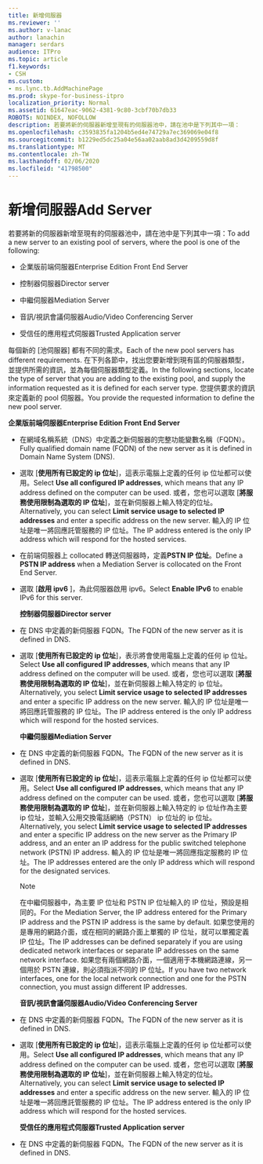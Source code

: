 ```yaml
---
title: 新增伺服器​​
ms.reviewer: ''
ms.author: v-lanac
author: lanachin
manager: serdars
audience: ITPro
ms.topic: article
f1.keywords:
- CSH
ms.custom:
- ms.lync.tb.AddMachinePage
ms.prod: skype-for-business-itpro
localization_priority: Normal
ms.assetid: 61647eac-9062-4381-9c80-3cbf70b7db33
ROBOTS: NOINDEX, NOFOLLOW
description: 若要將新的伺服器新增至現有的伺服器池中，請在池中是下列其中一項：
ms.openlocfilehash: c3593835fa1204b5ed4e74729a7ec369069e04f8
ms.sourcegitcommit: b1229ed5dc25a04e56aa02aab8ad3d4209559d8f
ms.translationtype: MT
ms.contentlocale: zh-TW
ms.lasthandoff: 02/06/2020
ms.locfileid: "41798500"
---
```

# <a name="add-server"></a><span data-ttu-id="2da07-103">新增伺服器​​</span><span class="sxs-lookup"><span data-stu-id="2da07-103">Add Server</span></span>
 
<span data-ttu-id="2da07-104">若要將新的伺服器新增至現有的伺服器池中，請在池中是下列其中一項：</span><span class="sxs-lookup"><span data-stu-id="2da07-104">To add a new server to an existing pool of servers, where the pool is one of the following:</span></span>
  
- <span data-ttu-id="2da07-105">企業版前端伺服器</span><span class="sxs-lookup"><span data-stu-id="2da07-105">Enterprise Edition Front End Server</span></span>
    
- <span data-ttu-id="2da07-106">控制器伺服器</span><span class="sxs-lookup"><span data-stu-id="2da07-106">Director server</span></span>
    
- <span data-ttu-id="2da07-107">中繼伺服器</span><span class="sxs-lookup"><span data-stu-id="2da07-107">Mediation Server</span></span>
    
- <span data-ttu-id="2da07-108">音訊/視訊會議伺服器</span><span class="sxs-lookup"><span data-stu-id="2da07-108">Audio/Video Conferencing Server</span></span>
    
- <span data-ttu-id="2da07-109">受信任的應用程式伺服器</span><span class="sxs-lookup"><span data-stu-id="2da07-109">Trusted Application server</span></span>
    
<span data-ttu-id="2da07-110">每個新的 [池伺服器] 都有不同的需求。</span><span class="sxs-lookup"><span data-stu-id="2da07-110">Each of the new pool servers has different requirements.</span></span> <span data-ttu-id="2da07-111">在下列各節中，找出您要新增到現有區的伺服器類型，並提供所需的資訊，並為每個伺服器類型定義。</span><span class="sxs-lookup"><span data-stu-id="2da07-111">In the following sections, locate the type of server that you are adding to the existing pool, and supply the information requested as it is defined for each server type.</span></span> <span data-ttu-id="2da07-112">您提供要求的資訊來定義新的 pool 伺服器。</span><span class="sxs-lookup"><span data-stu-id="2da07-112">You provide the requested information to define the new pool server.</span></span>
  
 <span data-ttu-id="2da07-113">**企業版前端伺服器**</span><span class="sxs-lookup"><span data-stu-id="2da07-113">**Enterprise Edition Front End Server**</span></span>
  
- <span data-ttu-id="2da07-114">在網域名稱系統（DNS）中定義之新伺服器的完整功能變數名稱（FQDN）。</span><span class="sxs-lookup"><span data-stu-id="2da07-114">Fully qualified domain name (FQDN) of the new server as it is defined in Domain Name System (DNS).</span></span>
    
- <span data-ttu-id="2da07-115">選取 [**使用所有已設定的 ip 位址**]，這表示電腦上定義的任何 ip 位址都可以使用。</span><span class="sxs-lookup"><span data-stu-id="2da07-115">Select **Use all configured IP addresses**, which means that any IP address defined on the computer can be used.</span></span> <span data-ttu-id="2da07-116">或者，您也可以選取 [**將服務使用限制為選取的 IP 位址**]，並在新伺服器上輸入特定的位址。</span><span class="sxs-lookup"><span data-stu-id="2da07-116">Alternatively, you can select **Limit service usage to selected IP addresses** and enter a specific address on the new server.</span></span> <span data-ttu-id="2da07-117">輸入的 IP 位址是唯一將回應託管服務的 IP 位址。</span><span class="sxs-lookup"><span data-stu-id="2da07-117">The IP address entered is the only IP address which will respond for the hosted services.</span></span>
    
- <span data-ttu-id="2da07-118">在前端伺服器上 collocated 轉送伺服器時，定義**PSTN IP 位址**。</span><span class="sxs-lookup"><span data-stu-id="2da07-118">Define a **PSTN IP address** when a Mediation Server is collocated on the Front End Server.</span></span>
    
- <span data-ttu-id="2da07-119">選取 [**啟用 ipv6** ]，為此伺服器啟用 ipv6。</span><span class="sxs-lookup"><span data-stu-id="2da07-119">Select **Enable IPv6** to enable IPv6 for this server.</span></span>
    
  <span data-ttu-id="2da07-120">**控制器伺服器**</span><span class="sxs-lookup"><span data-stu-id="2da07-120">**Director server**</span></span>
  
- <span data-ttu-id="2da07-121">在 DNS 中定義的新伺服器 FQDN。</span><span class="sxs-lookup"><span data-stu-id="2da07-121">The FQDN of the new server as it is defined in DNS.</span></span>
    
- <span data-ttu-id="2da07-122">選取 [**使用所有已設定的 ip 位址**]，表示將會使用電腦上定義的任何 ip 位址。</span><span class="sxs-lookup"><span data-stu-id="2da07-122">Select **Use all configured IP addresses**, which means that any IP address defined on the computer will be used.</span></span> <span data-ttu-id="2da07-123">或者，您也可以選取 [**將服務使用限制為選取的 IP 位址**]，並在新伺服器上輸入特定的 ip 位址。</span><span class="sxs-lookup"><span data-stu-id="2da07-123">Alternatively, you select **Limit service usage to selected IP addresses** and enter a specific IP address on the new server.</span></span> <span data-ttu-id="2da07-124">輸入的 IP 位址是唯一將回應託管服務的 IP 位址。</span><span class="sxs-lookup"><span data-stu-id="2da07-124">The IP address entered is the only IP address which will respond for the hosted services.</span></span>
    
  <span data-ttu-id="2da07-125">**中繼伺服器**</span><span class="sxs-lookup"><span data-stu-id="2da07-125">**Mediation Server**</span></span>
  
- <span data-ttu-id="2da07-126">在 DNS 中定義的新伺服器 FQDN。</span><span class="sxs-lookup"><span data-stu-id="2da07-126">The FQDN of the new server as it is defined in DNS.</span></span>
    
- <span data-ttu-id="2da07-127">選取 [**使用所有已設定的 ip 位址**]，這表示電腦上定義的任何 ip 位址都可以使用。</span><span class="sxs-lookup"><span data-stu-id="2da07-127">Select **Use all configured IP addresses**, which means that any IP address defined on the computer can be used.</span></span> <span data-ttu-id="2da07-128">或者，您也可以選取 [**將服務使用限制為選取的 IP 位址**]，並在新伺服器上輸入特定的 ip 位址作為主要 ip 位址，並輸入公用交換電話網絡（PSTN） ip 位址的 ip 位址。</span><span class="sxs-lookup"><span data-stu-id="2da07-128">Alternatively, you select **Limit service usage to selected IP addresses** and enter a specific IP address on the new server as the Primary IP address, and an enter an IP address for the public switched telephone network (PSTN) IP address.</span></span> <span data-ttu-id="2da07-129">輸入的 IP 位址是唯一將回應指定服務的 IP 位址。</span><span class="sxs-lookup"><span data-stu-id="2da07-129">The IP addresses entered are the only IP address which will respond for the designated services.</span></span>
    
    > [!NOTE]
    > <span data-ttu-id="2da07-130">在中繼伺服器中，為主要 IP 位址和 PSTN IP 位址輸入的 IP 位址，預設是相同的。</span><span class="sxs-lookup"><span data-stu-id="2da07-130">For the Mediation Server, the IP address entered for the Primary IP address and the PSTN IP address is the same by default.</span></span> <span data-ttu-id="2da07-131">如果您使用的是專用的網路介面，或在相同的網路介面上單獨的 IP 位址，就可以單獨定義 IP 位址。</span><span class="sxs-lookup"><span data-stu-id="2da07-131">The IP addresses can be defined separately if you are using dedicated network interfaces or separate IP addresses on the same network interface.</span></span> <span data-ttu-id="2da07-132">如果您有兩個網路介面，一個適用于本機網路連線，另一個用於 PSTN 連線，則必須指派不同的 IP 位址。</span><span class="sxs-lookup"><span data-stu-id="2da07-132">If you have two network interfaces, one for the local network connection and one for the PSTN connection, you must assign different IP addresses.</span></span> 
  
  <span data-ttu-id="2da07-133">**音訊/視訊會議伺服器**</span><span class="sxs-lookup"><span data-stu-id="2da07-133">**Audio/Video Conferencing Server**</span></span>
  
- <span data-ttu-id="2da07-134">在 DNS 中定義的新伺服器 FQDN。</span><span class="sxs-lookup"><span data-stu-id="2da07-134">The FQDN of the new server as it is defined in DNS.</span></span>
    
- <span data-ttu-id="2da07-135">選取 [**使用所有已設定的 ip 位址**]，這表示電腦上定義的任何 ip 位址都可以使用。</span><span class="sxs-lookup"><span data-stu-id="2da07-135">Select **Use all configured IP addresses**, which means that any IP address defined on the computer can be used.</span></span> <span data-ttu-id="2da07-136">或者，您也可以選取 [**將服務使用限制為選取的 IP 位址**]，並在新伺服器上輸入特定的位址。</span><span class="sxs-lookup"><span data-stu-id="2da07-136">Alternatively, you can select **Limit service usage to selected IP addresses** and enter a specific address on the new server.</span></span> <span data-ttu-id="2da07-137">輸入的 IP 位址是唯一將回應託管服務的 IP 位址。</span><span class="sxs-lookup"><span data-stu-id="2da07-137">The IP address entered is the only IP address which will respond for the hosted services.</span></span>
    
  <span data-ttu-id="2da07-138">**受信任的應用程式伺服器**</span><span class="sxs-lookup"><span data-stu-id="2da07-138">**Trusted Application server**</span></span>
  
- <span data-ttu-id="2da07-139">在 DNS 中定義的新伺服器 FQDN。</span><span class="sxs-lookup"><span data-stu-id="2da07-139">The FQDN of the new server as it is defined in DNS.</span></span>
    

